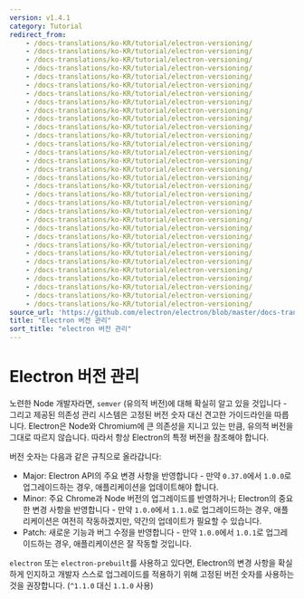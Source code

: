 ```yaml
---
version: v1.4.1
category: Tutorial
redirect_from:
    - /docs-translations/ko-KR/tutorial/electron-versioning/
    - /docs-translations/ko-KR/tutorial/electron-versioning/
    - /docs-translations/ko-KR/tutorial/electron-versioning/
    - /docs-translations/ko-KR/tutorial/electron-versioning/
    - /docs-translations/ko-KR/tutorial/electron-versioning/
    - /docs-translations/ko-KR/tutorial/electron-versioning/
    - /docs-translations/ko-KR/tutorial/electron-versioning/
    - /docs-translations/ko-KR/tutorial/electron-versioning/
    - /docs-translations/ko-KR/tutorial/electron-versioning/
    - /docs-translations/ko-KR/tutorial/electron-versioning/
    - /docs-translations/ko-KR/tutorial/electron-versioning/
    - /docs-translations/ko-KR/tutorial/electron-versioning/
    - /docs-translations/ko-KR/tutorial/electron-versioning/
    - /docs-translations/ko-KR/tutorial/electron-versioning/
    - /docs-translations/ko-KR/tutorial/electron-versioning/
    - /docs-translations/ko-KR/tutorial/electron-versioning/
    - /docs-translations/ko-KR/tutorial/electron-versioning/
    - /docs-translations/ko-KR/tutorial/electron-versioning/
    - /docs-translations/ko-KR/tutorial/electron-versioning/
    - /docs-translations/ko-KR/tutorial/electron-versioning/
    - /docs-translations/ko-KR/tutorial/electron-versioning/
    - /docs-translations/ko-KR/tutorial/electron-versioning/
    - /docs-translations/ko-KR/tutorial/electron-versioning/
    - /docs-translations/ko-KR/tutorial/electron-versioning/
    - /docs-translations/ko-KR/tutorial/electron-versioning/
    - /docs-translations/ko-KR/tutorial/electron-versioning/
    - /docs-translations/ko-KR/tutorial/electron-versioning/
    - /docs-translations/ko-KR/tutorial/electron-versioning/
    - /docs-translations/ko-KR/tutorial/electron-versioning/
    - /docs-translations/ko-KR/tutorial/electron-versioning/
    - /docs-translations/ko-KR/tutorial/electron-versioning/
    - /docs-translations/ko-KR/tutorial/electron-versioning/
source_url: 'https://github.com/electron/electron/blob/master/docs-translations/ko-KR/tutorial/electron-versioning.md'
title: "Electron 버전 관리"
sort_title: "electron 버전 관리"
---
```


# Electron 버전 관리

노련한 Node 개발자라면, `semver` (유의적 버전)에 대해 확실히 알고 있을 것입니다 -
그리고 제공된 의존성 관리 시스템은 고정된 버전 숫자 대신 견고한 가이드라인을 따릅니다.
Electron은 Node와 Chromium에 큰 의존성을 지니고 있는 만큼, 유의적 버전을 그대로
따르지 않습니다. 따라서 항상 Electron의 특정 버전을 참조해야 합니다.

버전 숫자는 다음과 같은 규칙으로 올라갑니다:

* Major: Electron API의 주요 변경 사항을 반영합니다 - 만약 `0.37.0`에서 `1.0.0`로
  업그레이드하는 경우, 애플리케이션을 업데이트해야 합니다.
* Minor: 주요 Chrome과 Node 버전의 업그레이드를 반영하거나; Electron의 중요한 변경
  사항을 반영합니다 - 만약 `1.0.0`에서 `1.1.0`로 업그레이드하는 경우, 애플리케이션은
  여전히 작동하겠지만, 약간의 업데이트가 필요할 수 있습니다.
* Patch: 새로운 기능과 버그 수정을 반영합니다 - 만약 `1.0.0`에서 `1.0.1`로
  업그레이드하는 경우, 애플리케이션은 잘 작동할 것입니다.

`electron` 또는 `electron-prebuilt`를 사용하고 있다면, Electron의 변경 사항을
확실하게 인지하고 개발자 스스로 업그레이드를 적용하기 위해 고정된 버전 숫자를 사용하는
것을 권장합니다. (`^1.1.0` 대신 `1.1.0` 사용)
